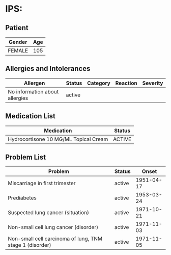 # IPS:

## Patient

|Gender|Age|
|---|---|
|FEMALE|105|

## Allergies and Intolerances

|Allergen|Status|Category|Reaction|Severity|
|---|---|---|---|---|
|No information about allergies|active||||

## Medication List

|Medication|Status|
|---|---|
|Hydrocortisone 10 MG/ML Topical Cream|ACTIVE|

## Problem List

|Problem|Status|Onset|
|---|---|---|
|Miscarriage in first trimester|active|1951-04-17|
|Prediabetes|active|1953-03-24|
|Suspected lung cancer (situation)|active|1971-10-21|
|Non-small cell lung cancer (disorder)|active|1971-11-03|
|Non-small cell carcinoma of lung, TNM stage 1 (disorder)|active|1971-11-05|
